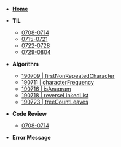 - **[Home](/)**

- **TIL**
    - [0708-0714](/til2019/0708-0714.md)
    - [0715-0721](/til2019/0715-0721.md)
    - [0722-0728](/til2019/0722-0728.md)
    - [0729-0804](/til2019/0729-0804.md)

- **Algorithm**
    - [190709 | firstNonRepeatedCharacter](/algorithm/190709.md)
    - [190711 | characterFrequency](/algorithm/190711.md)
    - [190716 | isAnagram](/algorithm/190716.md)
    - [190718 | reverseLinkedList](/algorithm/190718.md)
    - [190723 | treeCountLeaves](/algorithm/190723.md)


- **Code Review**
    - [0708-0714](/codereview/0708-0714.md)

- **Error Message**
